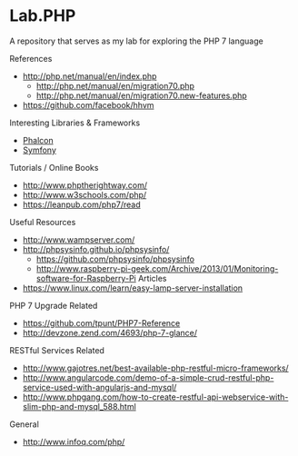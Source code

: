 # Lab.PHP
A repository that serves as my lab for exploring the PHP 7 language

References
* http://php.net/manual/en/index.php
  * http://php.net/manual/en/migration70.php
  * http://php.net/manual/en/migration70.new-features.php
* https://github.com/facebook/hhvm

	
Interesting Libraries & Frameworks
* [Phalcon](https://phalconphp.com/en/)
* [Symfony](http://symfony.com/)


Tutorials / Online Books
* http://www.phptherightway.com/
* http://www.w3schools.com/php/
* https://leanpub.com/php7/read


Useful Resources
* http://www.wampserver.com/
* http://phpsysinfo.github.io/phpsysinfo/
  * https://github.com/phpsysinfo/phpsysinfo
  * http://www.raspberry-pi-geek.com/Archive/2013/01/Monitoring-software-for-Raspberry-Pi
Articles
* https://www.linux.com/learn/easy-lamp-server-installation


PHP 7 Upgrade Related
* https://github.com/tpunt/PHP7-Reference
* http://devzone.zend.com/4693/php-7-glance/

RESTful Services Related
* http://www.gajotres.net/best-available-php-restful-micro-frameworks/
* http://www.angularcode.com/demo-of-a-simple-crud-restful-php-service-used-with-angularjs-and-mysql/
* http://www.phpgang.com/how-to-create-restful-api-webservice-with-slim-php-and-mysql_588.html



General
* http://www.infoq.com/php/


